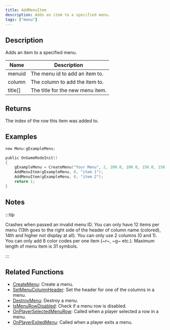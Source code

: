 ```yaml
---
title: AddMenuItem
description: Adds an item to a specified menu.
tags: ["menu"]
---
```


## Description

Adds an item to a specified menu.

| Name    | Description                      |
| ------- | -------------------------------- |
| menuid  | The menu id to add an item to.   |
| column  | The column to add the item to.   |
| title[] | The title for the new menu item. |

## Returns

The index of the row this item was added to.

## Examples

```c
new Menu:gExampleMenu;

public OnGameModeInit()
{
    gExampleMenu = CreateMenu("Your Menu", 2, 200.0, 100.0, 150.0, 150.0);
    AddMenuItem(gExampleMenu, 0, "item 1");
    AddMenuItem(gExampleMenu, 0, "item 2");
    return 1;
}
```

## Notes

:::tip

Crashes when passed an invalid menu ID. You can only have 12 items per menu (13th goes to the right side of the header of column name (colored), 14th and higher not display at all). You can only use 2 columns (0 and 1). You can only add 8 color codes per one item (~r~, ~g~ etc.). Maximum length of menu item is 31 symbols.

:::

## Related Functions

- [CreateMenu](CreateMenu): Create a menu.
- [SetMenuColumnHeader](SetMenuColumnHeader): Set the header for one of the columns in a menu.
- [DestroyMenu](DestroyMenu): Destroy a menu.
- [IsMenuRowDisabled](IsMenuRowDisabled): Check if a menu row is disabled.
- [OnPlayerSelectedMenuRow](../callbacks/OnPlayerSelectedMenuRow): Called when a player selected a row in a menu.
- [OnPlayerExitedMenu](../callbacks/OnPlayerExitedMenu): Called when a player exits a menu.
